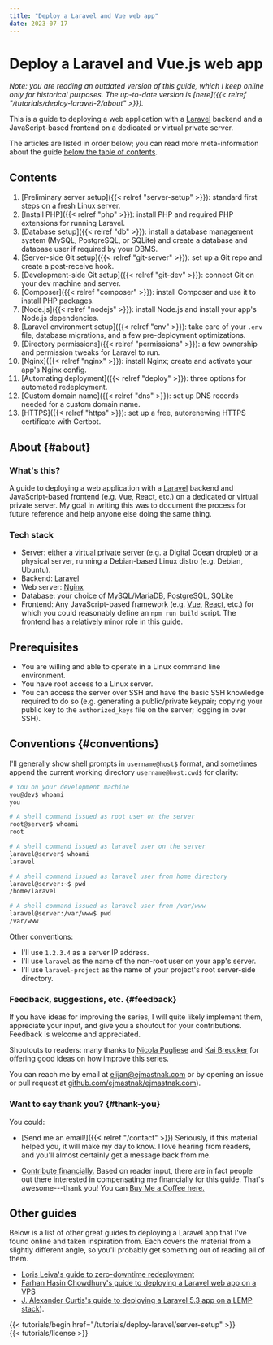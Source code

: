 ```yaml
---
title: "Deploy a Laravel and Vue web app"
date: 2023-07-17
---
```


# Deploy a Laravel and Vue.js web app

*Note: you are reading an outdated version of this guide, which I keep online only for historical purposes. The up-to-date version is [here]({{< relref "/tutorials/deploy-laravel-2/about" >}}).*

This is a guide to deploying a web application with a [Laravel](https://laravel.com/) backend and a JavaScript-based frontend on a dedicated or virtual private server.

The articles are listed in order below;
you can read more meta-information about the guide [below the table of contents](#about).

## Contents

1. [Preliminary server setup]({{< relref "server-setup" >}}): standard first steps on a fresh Linux server.
1. [Install PHP]({{< relref "php" >}}): install PHP and required PHP extensions for running Laravel.
1. [Database setup]({{< relref "db" >}}): install a database management system (MySQL, PostgreSQL, or SQLite) and create a database and database user if required by your DBMS.
1. [Server-side Git setup]({{< relref "git-server" >}}): set up a Git repo and create a post-receive hook.
1. [Development-side Git setup]({{< relref "git-dev" >}}): connect Git on your dev machine and server.
1. [Composer]({{< relref "composer" >}}): install Composer and use it to install PHP packages.
1. [Node.js]({{< relref "nodejs" >}}): install Node.js and install your app's Node.js dependencies.
1. [Laravel environment setup]({{< relref "env" >}}): take care of your `.env` file, database migrations, and a few pre-deployment optimizations.
1. [Directory permissions]({{< relref "permissions" >}}): a few ownership and permission tweaks for Laravel to run.
1. [Nginx]({{< relref "nginx" >}}): install Nginx; create and activate your app's Nginx config.
1. [Automating deployment]({{< relref "deploy" >}}): three options for automated redeployment.
1. [Custom domain name]({{< relref "dns" >}}): set up DNS records needed for a custom domain name.
1. [HTTPS]({{< relref "https" >}}): set up a free, autorenewing HTTPS certificate with Certbot.

## About {#about}

### What's this?

A guide to deploying a web application with a [Laravel](https://laravel.com/) backend and JavaScript-based frontend (e.g. Vue, React, etc.) on a dedicated or virtual private server.
My goal in writing this was to document the process for future reference and help anyone else doing the same thing.

### Tech stack

- Server: either a [virtual private server](https://en.wikipedia.org/wiki/Virtual_private_server) (e.g. a Digital Ocean droplet) or a physical server, running a Debian-based Linux distro (e.g. Debian, Ubuntu).
- Backend: [Laravel](https://laravel.com/)
- Web server: [Nginx](https://www.nginx.com/)
- Database: your choice of [MySQL](https://www.mysql.com/)/[MariaDB](https://mariadb.org/), [PostgreSQL](https://www.postgresql.org/), [SQLite](https://www.sqlite.org/index.html)
- Frontend: Any JavaScript-based framework (e.g. [Vue](https://vuejs.org/), [React](https://react.dev/), etc.) for which you could reasonably define an `npm run build` script.
  The frontend has a relatively minor role in this guide.

## Prerequisites

- You are willing and able to operate in a Linux command line environment.
- You have root access to a Linux server.
- You can access the server over SSH and have the basic SSH knowledge required to do so (e.g. generating a public/private keypair; copying your public key to the `authorized_keys` file on the server; logging in over SSH).

## Conventions {#conventions}

I'll generally show shell prompts in `username@host$` format, and sometimes append the current working directory `username@host:cwd$` for clarity:

```bash
# You on your development machine
you@dev$ whoami
you

# A shell command issued as root user on the server
root@server$ whoami
root

# A shell command issued as laravel user on the server
laravel@server$ whoami
laravel

# A shell command issued as laravel user from home directory
laravel@server:~$ pwd
/home/laravel

# A shell command issued as laravel user from /var/www
laravel@server:/var/www$ pwd
/var/www
```

Other conventions:

- I'll use `1.2.3.4` as a server IP address.
- I'll use `laravel` as the name of the non-root user on your app's server.
- I'll use `laravel-project` as the name of your project's root server-side directory.

### Feedback, suggestions, etc. {#feedback}

If you have ideas for improving the series, I will quite likely implement them, appreciate your input, and give you a shoutout for your contributions.
Feedback is welcome and appreciated.

Shoutouts to readers: many thanks to [Nicola Pugliese](http://www.nicolapugliese.com/) and [Kai Breucker](https://bonfireatnight.github.io/index.html) for offering good ideas on how improve this series.

You can reach me by email at [elijan@ejmastnak.com](mailto:elijan@ejmastnak.com) or by opening an issue or pull request at [github.com/ejmastnak/ejmastnak.com](https://github.com/ejmastnak/ejmastnak.com)).

### Want to say thank you? {#thank-you}

You could:

- [Send me an email!]({{< relref "/contact" >}})
  Seriously, if this material helped you, it will make my day to know.
  I love hearing from readers, and you'll almost certainly get a message back from me.

- [Contribute financially.](https://www.buymeacoffee.com/ejmastnak)
  Based on reader input, there are in fact people out there interested in compensating me financially for this guide.
  That's awesome---thank you!
  You can [Buy Me a Coffee here.](https://www.buymeacoffee.com/ejmastnak)

## Other guides

Below is a list of other great guides to deploying a Laravel app that I've found online and taken inspiration from.
Each covers the material from a slightly different angle, so you'll probably get something out of reading all of them.

- [Loris Leiva's guide to zero-downtime redeployment](https://lorisleiva.com/deploy-your-laravel-app-from-scratch/deploy-with-zero-downtime)
- [Farhan Hasin Chowdhury's guide to deploying a Laravel web app on a VPS](https://adevait.com/laravel/deploying-laravel-applications-virtual-private-servers)
- [J. Alexander Curtis's guide to deploying a Laravel 5.3 app on a LEMP stack](https://devmarketer.io/learn/deploy-laravel-5-app-lemp-stack-ubuntu-nginx/)).

<div class="my-8">
{{< tutorials/begin href="/tutorials/deploy-laravel/server-setup" >}}
</div>

<div class="mt-6">
  {{< tutorials/license >}}
<div>
